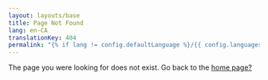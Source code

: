```yaml
---
layout: layouts/base
title: Page Not Found
lang: en-CA
translationKey: 404
permalink: "{% if lang != config.defaultLanguage %}/{{ config.languages[lang].slug }}{% endif %}/404.html"
---
```

The page you were looking for does not exist. Go back to the [home page?](/)
